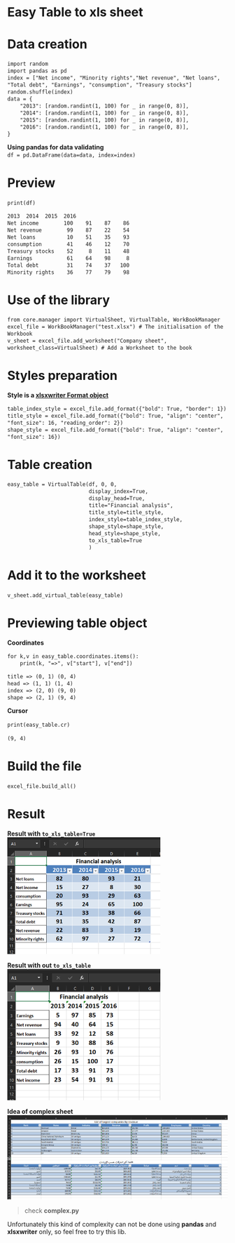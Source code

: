 # Easy Table to xls sheet

# Data creation
```
import random 
import pandas as pd
index = ["Net income", "Minority rights","Net revenue", "Net loans", "Total debt", "Earnings", "consumption", "Treasury stocks"]
random.shuffle(index)
data = {
    "2013": [random.randint(1, 100) for _ in range(0, 8)],
    "2014": [random.randint(1, 100) for _ in range(0, 8)],
    "2015": [random.randint(1, 100) for _ in range(0, 8)],
    "2016": [random.randint(1, 100) for _ in range(0, 8)],
}
```

**Using pandas for data validating**<br>
`df = pd.DataFrame(data=data, index=index)`

# Preview
`print(df)`
```
2013  2014  2015  2016
Net income        100    91    87    86
Net revenue        99    87    22    54
Net loans          10    51    35    93
consumption        41    46    12    70
Treasury stocks    52     8    11    48
Earnings           61    64    98     8
Total debt         31    74    37   100
Minority rights    36    77    79    98
```
# Use of the library

```
from core.manager import VirtualSheet, VirtualTable, WorkBookManager
excel_file = WorkBookManager("test.xlsx") # The initialisation of the Workbook 
v_sheet = excel_file.add_worksheet("Company sheet", worksheet_class=VirtualSheet) # Add a Worksheet to the book
```
# Styles preparation
**Style is a <a href="https://xlsxwriter.readthedocs.io/format.html"> xlsxwriter Format object </a>**
```
table_index_style = excel_file.add_format({"bold": True, "border": 1})
title_style = excel_file.add_format({"bold": True, "align": "center", "font_size": 16, "reading_order": 2})
shape_style = excel_file.add_format({"bold": True, "align": "center", "font_size": 16})
```
# Table creation
```
easy_table = VirtualTable(df, 0, 0,
                          display_index=True,
                          display_head=True,
                          title="Financial analysis",
                          title_style=title_style,
                          index_style=table_index_style,
                          shape_style=shape_style,
                          head_style=shape_style,
                          to_xls_table=True
                          )
```
# Add it to the worksheet
`v_sheet.add_virtual_table(easy_table)`

# Previewing table object
**Coordinates**<br>
```
for k,v in easy_table.coordinates.items():
    print(k, "=>", v["start"], v["end"])
``` 
```
title => (0, 1) (0, 4)
head => (1, 1) (1, 4)
index => (2, 0) (9, 0)
shape => (2, 1) (9, 4)
```
**Cursor**

`print(easy_table.cr)`

`(9, 4)`

# Build the file
`
excel_file.build_all()
`
# Result
**Result with `to_xls_table=True`** <br>
<img src="https://github.com/bguernouti/easy_table_to_excel/blob/master/to_xls_table.png" width="350" alt="to_xls_table enabled" />

**Result with out `to_xls_table`**<br>
<img src="https://github.com/bguernouti/easy_table_to_excel/blob/master/simple.png" width="350" alt="to_xls_table disabled" />

**Idea of complex sheet**<br>
<img src="https://github.com/bguernouti/easy_table_to_excel/blob/master/complex.png" alt="to_xls_table disabled" />
> check **complex.py**

Unfortunately this kind of complexity can not be done using **pandas** and **xlsxwriter** only, so feel free to try this lib.
